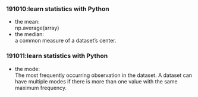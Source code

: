 ### 191010:learn statistics with Python  
* the mean:  
np.average(array)  
* the median:  
a common measure of a dataset’s center.  

### 191011:learn statistics with Python  
* the mode:  
The most frequently occurring observation in the dataset. A dataset can have multiple modes if there is more than one value with the same maximum frequency.  
